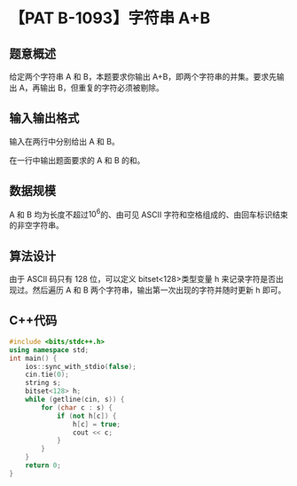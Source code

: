 # 【PAT B-1093】字符串 A+B

## 题意概述

给定两个字符串 A 和 B，本题要求你输出 A+B，即两个字符串的并集。要求先输出 A，再输出 B，但重复的字符必须被剔除。

## 输入输出格式

输入在两行中分别给出 A 和 B。

在一行中输出题面要求的 A 和 B 的和。

## 数据规模

A 和 B 均为长度不超过${10}^6$的、由可见 ASCII 字符和空格组成的、由回车标识结束的非空字符串。

## 算法设计

由于 ASCII 码只有 128 位，可以定义 bitset<128>类型变量 h 来记录字符是否出现过。然后遍历 A 和 B 两个字符串，输出第一次出现的字符并随时更新 h 即可。

## C++代码

```cpp
#include <bits/stdc++.h>
using namespace std;
int main() {
    ios::sync_with_stdio(false);
    cin.tie(0);
    string s;
    bitset<128> h;
    while (getline(cin, s)) {
        for (char c : s) {
            if (not h[c]) {
                h[c] = true;
                cout << c;
            }
        }
    }
    return 0;
}
```
